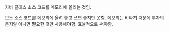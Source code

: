 자바 클래스 소스 코드를 메모리에 올리는 것임.

모든 소스 코드를 메모리에 올려 놓고 쓰면 좋지만 못함. 
메모리는 비싸기 때문에 부자의 돈지랄 아니면 필요한 것만 사용해야함.
효율적으로 써야함.

